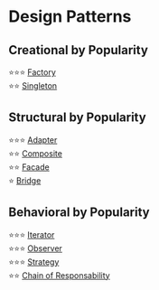 # Design Patterns

## Creational by Popularity
:star::star::star: [Factory](./Creational%20-%20Factory/)  
:star::star: [Singleton](./Creational%20-%20Singleton/)  

## Structural by Popularity
:star::star::star: [Adapter](./Structural%20-%20Adapter/)  
:star::star: [Composite](./Structural%20-%20Composite/)  
:star::star: [Facade](./Structural%20-%20Facade/)  
:star: [Bridge](./Structural%20-%20Bridge/)  
  

## Behavioral by Popularity
:star::star::star: [Iterator](./Behavioral%20-%20Iterator/)  
:star::star::star: [Observer](./Behavioral%20-%20Observer/)  
:star::star::star: [Strategy](./Behavioral%20-%20Strategy/)  
:star::star: [Chain of Responsability](./Behavioral%20-%20Chain%20of%20Responsability/)  

